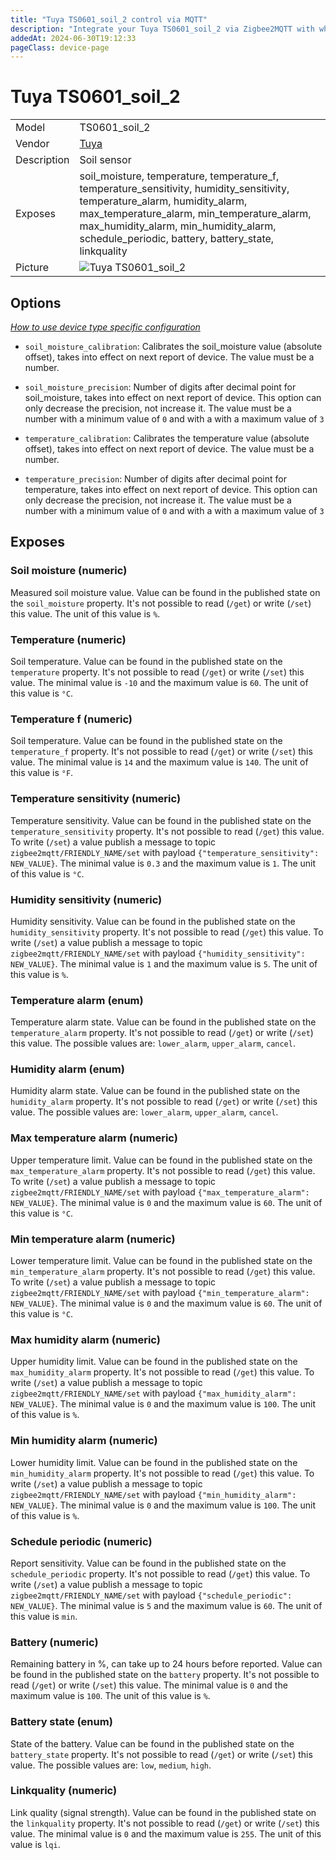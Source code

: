 ```yaml
---
title: "Tuya TS0601_soil_2 control via MQTT"
description: "Integrate your Tuya TS0601_soil_2 via Zigbee2MQTT with whatever smart home infrastructure you are using without the vendor's bridge or gateway."
addedAt: 2024-06-30T19:12:33
pageClass: device-page
---
```


<!-- !!!! -->
<!-- ATTENTION: This file is auto-generated through docgen! -->
<!-- You can only edit the "Notes"-Section between the two comment lines "Notes BEGIN" and "Notes END". -->
<!-- Do not use h1 or h2 heading within "## Notes"-Section. -->
<!-- !!!! -->

# Tuya TS0601_soil_2

|     |     |
|-----|-----|
| Model | TS0601_soil_2  |
| Vendor  | [Tuya](/supported-devices/#v=Tuya)  |
| Description | Soil sensor |
| Exposes | soil_moisture, temperature, temperature_f, temperature_sensitivity, humidity_sensitivity, temperature_alarm, humidity_alarm, max_temperature_alarm, min_temperature_alarm, max_humidity_alarm, min_humidity_alarm, schedule_periodic, battery, battery_state, linkquality |
| Picture | ![Tuya TS0601_soil_2](https://www.zigbee2mqtt.io/images/devices/TS0601_soil_2.png) |


<!-- Notes BEGIN: You can edit here. Add "## Notes" headline if not already present. -->


<!-- Notes END: Do not edit below this line -->



## Options
*[How to use device type specific configuration](../guide/configuration/devices-groups.md#specific-device-options)*

* `soil_moisture_calibration`: Calibrates the soil_moisture value (absolute offset), takes into effect on next report of device. The value must be a number.

* `soil_moisture_precision`: Number of digits after decimal point for soil_moisture, takes into effect on next report of device. This option can only decrease the precision, not increase it. The value must be a number with a minimum value of `0` and with a with a maximum value of `3`

* `temperature_calibration`: Calibrates the temperature value (absolute offset), takes into effect on next report of device. The value must be a number.

* `temperature_precision`: Number of digits after decimal point for temperature, takes into effect on next report of device. This option can only decrease the precision, not increase it. The value must be a number with a minimum value of `0` and with a with a maximum value of `3`


## Exposes

### Soil moisture (numeric)
Measured soil moisture value.
Value can be found in the published state on the `soil_moisture` property.
It's not possible to read (`/get`) or write (`/set`) this value.
The unit of this value is `%`.

### Temperature (numeric)
Soil temperature.
Value can be found in the published state on the `temperature` property.
It's not possible to read (`/get`) or write (`/set`) this value.
The minimal value is `-10` and the maximum value is `60`.
The unit of this value is `°C`.

### Temperature f (numeric)
Soil temperature.
Value can be found in the published state on the `temperature_f` property.
It's not possible to read (`/get`) or write (`/set`) this value.
The minimal value is `14` and the maximum value is `140`.
The unit of this value is `°F`.

### Temperature sensitivity (numeric)
Temperature sensitivity.
Value can be found in the published state on the `temperature_sensitivity` property.
It's not possible to read (`/get`) this value.
To write (`/set`) a value publish a message to topic `zigbee2mqtt/FRIENDLY_NAME/set` with payload `{"temperature_sensitivity": NEW_VALUE}`.
The minimal value is `0.3` and the maximum value is `1`.
The unit of this value is `°C`.

### Humidity sensitivity (numeric)
Humidity sensitivity.
Value can be found in the published state on the `humidity_sensitivity` property.
It's not possible to read (`/get`) this value.
To write (`/set`) a value publish a message to topic `zigbee2mqtt/FRIENDLY_NAME/set` with payload `{"humidity_sensitivity": NEW_VALUE}`.
The minimal value is `1` and the maximum value is `5`.
The unit of this value is `%`.

### Temperature alarm (enum)
Temperature alarm state.
Value can be found in the published state on the `temperature_alarm` property.
It's not possible to read (`/get`) or write (`/set`) this value.
The possible values are: `lower_alarm`, `upper_alarm`, `cancel`.

### Humidity alarm (enum)
Humidity alarm state.
Value can be found in the published state on the `humidity_alarm` property.
It's not possible to read (`/get`) or write (`/set`) this value.
The possible values are: `lower_alarm`, `upper_alarm`, `cancel`.

### Max temperature alarm (numeric)
Upper temperature limit.
Value can be found in the published state on the `max_temperature_alarm` property.
It's not possible to read (`/get`) this value.
To write (`/set`) a value publish a message to topic `zigbee2mqtt/FRIENDLY_NAME/set` with payload `{"max_temperature_alarm": NEW_VALUE}`.
The minimal value is `0` and the maximum value is `60`.
The unit of this value is `°C`.

### Min temperature alarm (numeric)
Lower temperature limit.
Value can be found in the published state on the `min_temperature_alarm` property.
It's not possible to read (`/get`) this value.
To write (`/set`) a value publish a message to topic `zigbee2mqtt/FRIENDLY_NAME/set` with payload `{"min_temperature_alarm": NEW_VALUE}`.
The minimal value is `0` and the maximum value is `60`.
The unit of this value is `°C`.

### Max humidity alarm (numeric)
Upper humidity limit.
Value can be found in the published state on the `max_humidity_alarm` property.
It's not possible to read (`/get`) this value.
To write (`/set`) a value publish a message to topic `zigbee2mqtt/FRIENDLY_NAME/set` with payload `{"max_humidity_alarm": NEW_VALUE}`.
The minimal value is `0` and the maximum value is `100`.
The unit of this value is `%`.

### Min humidity alarm (numeric)
Lower humidity limit.
Value can be found in the published state on the `min_humidity_alarm` property.
It's not possible to read (`/get`) this value.
To write (`/set`) a value publish a message to topic `zigbee2mqtt/FRIENDLY_NAME/set` with payload `{"min_humidity_alarm": NEW_VALUE}`.
The minimal value is `0` and the maximum value is `100`.
The unit of this value is `%`.

### Schedule periodic (numeric)
Report sensitivity.
Value can be found in the published state on the `schedule_periodic` property.
It's not possible to read (`/get`) this value.
To write (`/set`) a value publish a message to topic `zigbee2mqtt/FRIENDLY_NAME/set` with payload `{"schedule_periodic": NEW_VALUE}`.
The minimal value is `5` and the maximum value is `60`.
The unit of this value is `min`.

### Battery (numeric)
Remaining battery in %, can take up to 24 hours before reported.
Value can be found in the published state on the `battery` property.
It's not possible to read (`/get`) or write (`/set`) this value.
The minimal value is `0` and the maximum value is `100`.
The unit of this value is `%`.

### Battery state (enum)
State of the battery.
Value can be found in the published state on the `battery_state` property.
It's not possible to read (`/get`) or write (`/set`) this value.
The possible values are: `low`, `medium`, `high`.

### Linkquality (numeric)
Link quality (signal strength).
Value can be found in the published state on the `linkquality` property.
It's not possible to read (`/get`) or write (`/set`) this value.
The minimal value is `0` and the maximum value is `255`.
The unit of this value is `lqi`.

